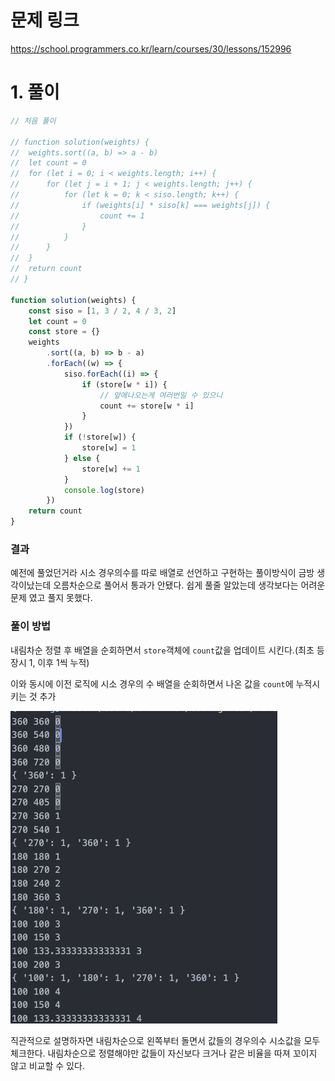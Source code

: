# 문제 링크

https://school.programmers.co.kr/learn/courses/30/lessons/152996

# 1. 풀이

```jsx
// 처음 풀이

// function solution(weights) {
// 	weights.sort((a, b) => a - b)
// 	let count = 0
// 	for (let i = 0; i < weights.length; i++) {
// 		for (let j = i + 1; j < weights.length; j++) {
// 			for (let k = 0; k < siso.length; k++) {
// 				if (weights[i] * siso[k] === weights[j]) {
// 					count += 1
// 				}
// 			}
// 		}
// 	}
// 	return count
// }

function solution(weights) {
	const siso = [1, 3 / 2, 4 / 3, 2]
	let count = 0
	const store = {}
	weights
		.sort((a, b) => b - a)
		.forEach((w) => {
			siso.forEach((i) => {
				if (store[w * i]) {
					// 앞에나오는게 여러번일 수 있으니
					count += store[w * i]
				}
			})
			if (!store[w]) {
				store[w] = 1
			} else {
				store[w] += 1
			}
			console.log(store)
		})
	return count
}
```

### 결과

예전에 풀었던거라 시소 경우의수를 따로 배열로 선언하고 구현하는 풀이방식이 금방 생각이났는데 오름차순으로 풀어서 통과가 안됐다. 쉽게 풀줄 알았는데 생각보다는 어려운 문제 였고 풀지 못했다.

### 풀이 방법

내림차순 정렬 후 배열을 순회하면서 `store`객체에 `count`값을 업데이트 시킨다.(최초 등장시 1, 이후 1씩 누적)

이와 동시에 이전 로직에 시소 경우의 수 배열을 순회하면서 나온 값을 `count`에 누적시키는 것 추가

![alt text](image.png)

직관적으로 설명하자면 내림차순으로 왼쪽부터 돌면서 값들의 경우의수 시소값을 모두 체크한다. 내림차순으로 정렬해야만 값들이 자신보다 크거나 같은 비율을 따져 꼬이지 않고 비교할 수 있다.
